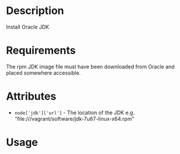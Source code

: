 Description
===========

Install Oracle JDK

Requirements
============

The rpm JDK image file must have been downloaded from Oracle and placed somewhere accessible.

Attributes
==========

* `node['jdk']['url']` - The location of the JDK e.g. "file:///vagrant/software/jdk-7u67-linux-x64.rpm"

Usage
=====

